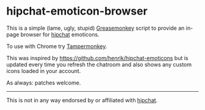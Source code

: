 # hipchat-emoticon-browser

This is a simple (lame, ugly, stupid) [Greasemonkey](http://www.greasespot.net/) script
to provide an in-page browser for [hipchat](https://www.hipchat.com/) emoticons.

To use with Chrome try [Tampermonkey](https://chrome.google.com/webstore/detail/tampermonkey/dhdgffkkebhmkfjojejmpbldmpobfkfo).

This was inspired by https://github.com/henrik/hipchat-emoticons
but is updated every time you refresh the chatroom
and also shows any custom icons loaded in your account.

As always: patches welcome.

---

This is not in any way endorsed by or affiliated with [hipchat](hipchat.com).
